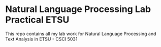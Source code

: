 # Natural Language Processing Lab Practical ETSU
 This repo contains all my lab work for Natural Language Processing  and Text Analysis in ETSU - CSCI 5031
